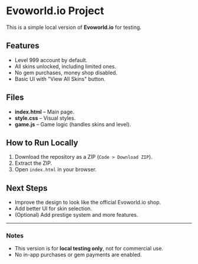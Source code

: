 # Evoworld.io Project

This is a simple local version of **Evoworld.io** for testing.

## Features
- Level 999 account by default.
- All skins unlocked, including limited ones.
- No gem purchases, money shop disabled.
- Basic UI with "View All Skins" button.

## Files
- **index.html** – Main page.
- **style.css** – Visual styles.
- **game.js** – Game logic (handles skins and level).

## How to Run Locally
1. Download the repository as a ZIP (`Code > Download ZIP`).
2. Extract the ZIP.
3. Open `index.html` in your browser.

## Next Steps
- Improve the design to look like the official Evoworld.io shop.
- Add better UI for skin selection.
- (Optional) Add prestige system and more features.

---

### Notes
- This version is for **local testing only**, not for commercial use.
- No in-app purchases or gem payments are enabled.
